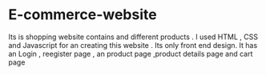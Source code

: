 # E-commerce-website
Its is shopping website contains and different products . I used HTML , CSS and Javascript for an creating this website . Its only front end design. It has an Login , reegister page , an product page ,product details page and cart page 
